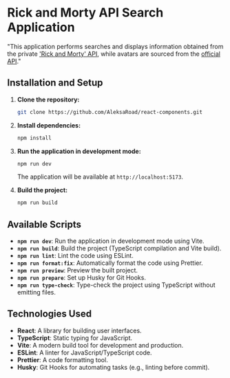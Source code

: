 # Rick and Morty API Search Application

"This application performs searches and displays information obtained from the private ['Rick and Morty' API](https://rickandmortyapi-sigma.vercel.app/api/character), while avatars are sourced from the [official API](https://rickandmortyapi.com/documentation/#get-character-information)."

## Installation and Setup

1. **Clone the repository:**

   ```bash
   git clone https://github.com/AleksaRoad/react-components.git
   ```

2. **Install dependencies:**

   ```bash
   npm install
   ```

3. **Run the application in development mode:**

   ```bash
   npm run dev
   ```

   The application will be available at `http://localhost:5173`.

4. **Build the project:**
   ```bash
   npm run build
   ```

## Available Scripts

- **`npm run dev`**: Run the application in development mode using Vite.
- **`npm run build`**: Build the project (TypeScript compilation and Vite build).
- **`npm run lint`**: Lint the code using ESLint.
- **`npm run format:fix`**: Automatically format the code using Prettier.
- **`npm run preview`**: Preview the built project.
- **`npm run prepare`**: Set up Husky for Git Hooks.
- **`npm run type-check`**: Type-check the project using TypeScript without emitting files.

## Technologies Used

- **React**: A library for building user interfaces.
- **TypeScript**: Static typing for JavaScript.
- **Vite**: A modern build tool for development and production.
- **ESLint**: A linter for JavaScript/TypeScript code.
- **Prettier**: A code formatting tool.
- **Husky**: Git Hooks for automating tasks (e.g., linting before commit).
